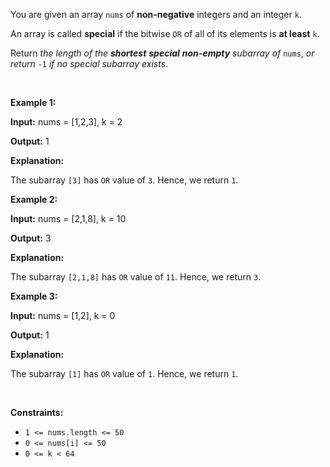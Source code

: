 You are given an array `nums` of **non-negative** integers and an integer `k`.


An array is called **special** if the bitwise `OR` of all of its elements is **at least** `k`.


Return *the length of the **shortest** **special** **non-empty** subarray of* `nums`, *or return* `-1` *if no special subarray exists*.


 


**Example 1:**



**Input:** nums = [1,2,3], k = 2


**Output:** 1


**Explanation:**


The subarray `[3]` has `OR` value of `3`. Hence, we return `1`.



**Example 2:**



**Input:** nums = [2,1,8], k = 10


**Output:** 3


**Explanation:**


The subarray `[2,1,8]` has `OR` value of `11`. Hence, we return `3`.



**Example 3:**



**Input:** nums = [1,2], k = 0


**Output:** 1


**Explanation:**


The subarray `[1]` has `OR` value of `1`. Hence, we return `1`.



 


**Constraints:**


* `1 <= nums.length <= 50`
* `0 <= nums[i] <= 50`
* `0 <= k < 64`


